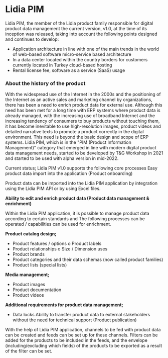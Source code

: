 # Lidia PIM

Lidia PIM, the member of the Lidia product family responsible for digital product data management the current version, v1.0, at the time of its inception was released, taking into account the following points designed and continues to develop:

* Application architecture in line with one of the main trends in the world of web-based software micro-service based architecture
* In a data center located within the country borders for customers currently located in Turkey cloud-based hosting
* Rental license fee, software as a service (SaaS) usage

### About the history of the product

With the widespread use of the Internet in the 2000s and the positioning of the Internet as an active sales and marketing channel by organizations, there has been a need to enrich product data for external use. Although this need has been met for a long time with ERP systems where product data is already managed, with the increasing use of broadband Internet and the increasing tendency of consumers to buy products without touching them, it has become inevitable to use high-resolution images, product videos and detailed narrative texts to promote a product correctly in the digital environment. This need is beyond the basic design and scope of ERP systems. Lidia PIM, which is in the "PIM (Product Information Management)" category that emerged in line with modern digital product data management needs, started to be developed by T\&G Workshop in 2021 and started to be used with alpha version in mid-2022.

Current status; Lidia PIM v1.0 supports the following core processes Easy product data import into the application (Product onboarding)

Product data can be imported into the Lidia PIM application by integration using the Lidia PIM API or by using Excel files.

**Ability to edit and enrich product data (Product data management & enrichment)**

Within the Lidia PIM application, it is possible to manage product data according to certain standards and The following processes can be operated / capabilities can be used for enrichment.

**Product catalog design;**&#x20;

* Product features / options o Product labels
* &#x20;Product relationships o Size / Dimension uses
* Product brands
* Product categories and their data schemas (now called product families)&#x20;
* Product lists (special lists)

**Media management;**&#x20;

* Product images
* Product documentation&#x20;
* Product videos

**Additional requirements for product data management;**

* Data locks Ability to transfer product data to external stakeholders without the need for technical support (Product publication)&#x20;

With the help of Lidia PIM application, channels to be fed with product data can be created and feeds can be set up for these channels. Filters can be added for the products to be included in the feeds, and the envelope (including/excluding which fields) of the products to be exported as a result of the filter can be set.
